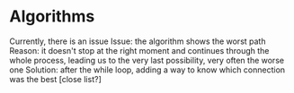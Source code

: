 # Algorithms

Currently, there is an issue
Issue: the algorithm shows the worst path
Reason: it doesn't stop at the right moment and continues through the whole process, leading us to the very last possibility, very often the worse one
Solution: after the while loop, adding a way to know which connection was the best [close list?]
